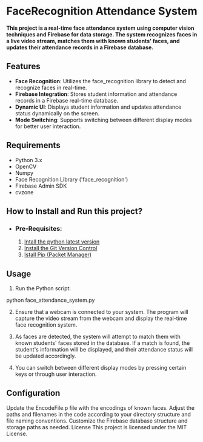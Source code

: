 # FaceRecognition Attendance System

**This project is a real-time face attendance system using computer vision techniques and Firebase for data storage. The system recognizes faces in a live video stream, matches them with known students' faces, and updates their attendance records in a Firebase database.**

## Features
- **Face Recognition**: Utilizes the face_recognition library to detect and recognize faces in real-time.
- **Firebase Integration**: Stores student information and attendance records in a Firebase real-time database.
- **Dynamic UI**: Displays student information and updates attendance status dynamically on the screen.
- **Mode Switching**: Supports switching between different display modes for better user interaction.



## Requirements
- Python 3.x
- OpenCV
- Numpy
- Face Recognition Library ('face_recognition')
- Firebase Admin SDK
- cvzone


## How to Install and Run this project?
   - ### Pre-Requisites:
     1. [Intall the python latest version](https://www.python.org/downloads/)
     2. [Install the Git Version Control]( https://git-scm.com/)
     3. [Istall Pip (Packet Manager)](https://pip.pypa.io/en/stable/installation/)
## Usage
1. Run the Python script:

python face_attendance_system.py

2. Ensure that a webcam is connected to your system. The program will capture the video stream from the webcam and display the real-time face recognition system.

3. As faces are detected, the system will attempt to match them with known students' faces stored in the database. If a match is found, the    student's information will be displayed, and their attendance status will be updated accordingly.

4. You can switch between different display modes by pressing certain keys or through user interaction.


## Configuration
Update the EncodeFile.p file with the encodings of known faces.
Adjust the paths and filenames in the code according to your directory structure and file naming conventions.
Customize the Firebase database structure and storage paths as needed.
License
This project is licensed under the MIT License.


